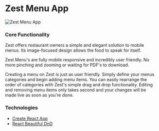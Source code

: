 # Zest Menu App

![Zest Menu App](https://i.imgur.com/tIM1KIF.png)

### Core Functionality

Zest offers restaurant owners a simple and elegant solution to mobile menus. Its image-focused design allows the food to speak for itself.

Zest Menu's are fully mobile responsive and incredibly user friendly. No more pinching and zooming or waiting for PDF's to download.

Creating a menu on Zest is just as user friendly. Simply define your menus categories and begin adding menu items. You can easily rearrange the order of categories with Zest's simple drag and drop functionality. Editing and removing menu items only takes second and your changes will be made live as soon as you're done.

### Technologies

- [Create React App](https://github.com/facebook/create-react-app)
- [React Beautiful DnD](https://github.com/atlassian/react-beautiful-dnd)
